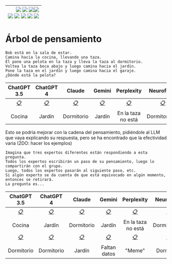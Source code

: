 <div align=right>

|[![](https://img.shields.io/badge/-Inicio-FFF?style=flat&logo=Emlakjet&logoColor=black)](/README.md) [![](https://img.shields.io/badge/-Introducción-FFF?style=flat&logo=abbrobotstudio&logoColor=black)](/documentos/intro.md) [![](https://img.shields.io/badge/-Panorámica-FFF?style=flat&logo=openstreetmap&logoColor=black)](/documentos/panoramica.md)[![](https://img.shields.io/badge/-Modelos_de_lenguaje-FFF?style=flat&logo=LiveChat&logoColor=black)](/documentos/LLMs.md)<br>  [![](https://img.shields.io/badge/-Prompts-FFF?style=flat&logo=Proton&logoColor=black)](/documentos/prompts/README.md) [![](https://img.shields.io/badge/-Ing,_de_prompts-FFF?style=flat&logo=googleearthengine&logoColor=black)](/documentos/ingenieriaDePrompts/README.md) [![](https://img.shields.io/badge/-Patrones-FFF?style=flat&logo=textpattern&logoColor=black)](/documentos/ingenieriaDePrompts/patrones/README.md) [![](https://img.shields.io/badge/8vP-FFF?style=flat&logo=v8&logoColor=black)](/documentos/prompts/mejoresPracticas/8virtudesDelPrompting.md) [![](https://img.shields.io/badge/-Casos_de_uso-FFF?style=flat&logo=gitbook&logoColor=black)](/documentos/casosDeUso/README.md)|
|-:|

</div>

# Árbol de pensamiento

```
Bob está en la sala de estar.
Camina hacia la cocina, llevando una taza.
Él pone una pelota en la taza y lleva la taza al dormitorio.
Voltea la taza boca abajo y luego camina hacia el jardín.
Pone la taza en el jardín y luego camina hacia el garaje.
¿Dónde está la pelota?
```

|ChatGPT 3.5|ChatGPT 4|Claude|Gemini|Perplexity|Neuroflash|Huggingface (Mistral)|Copilot|
|:-:|:-:|:-:|:-:|:-:|:-:|:-:|:-:
|[📋](https://chat.openai.com/share/dab16269-912b-4987-be3f-0215ba6e992c)|[📋](https://chat.openai.com/share/e21450b5-9d55-441e-9cb3-673afc365f80)|[📋](https://claude.ai/chat/3a1554f1-af18-4894-ac03-05e5955e8100)|[📋](https://g.co/gemini/share/2789c30f1dd2)|[📋](https://www.perplexity.ai/search/Bob-est-en-QMP1HrIjQ5mIGUFhp37eZA#0)|[📋](https://app.neuro-flash.com/ai-writer/e833d1d68a55890ea3072b671ae03c4d/preview)|[📋](https://huggingface.co/chat/conversation/661714c2a490f2673196c15f)|[📋](https://copilot.microsoft.com/sl/jYKwIpvUzT2)|
|Cocina|Jardín|Dormitorio|Jardín|En la taza no está|Dormitorio++|Dormitorio|Taza@Jardin

Esto se podría mejorar con la cadena del pensamiento, pidiéndole al LLM que vaya explicando su respuesta, pero se ha encontrado que la efectividad varia (2DO: hacer los ejemplos)

```
Imagina que tres expertos diferentes están respondiendo a esta pregunta. 
Todos los expertos escribirán un paso de su pensamiento, luego lo compartirán con el grupo. 
Luego, todos los expertos pasarán al siguiente paso, etc. 
Si algún experto se da cuenta de que está equivocado en algún momento, entonces se retirará. 
La pregunta es...
```

|ChatGPT 3.5|ChatGPT 4|Claude|Gemini|Perplexity|Neuroflash|Huggingface (Mistral)|Copilot|
|:-:|:-:|:-:|:-:|:-:|:-:|:-:|:-:
|[📋](https://chat.openai.com/share/dab16269-912b-4987-be3f-0215ba6e992c)|[📋](https://chat.openai.com/share/e21450b5-9d55-441e-9cb3-673afc365f80)|[📋](https://claude.ai/chat/3a1554f1-af18-4894-ac03-05e5955e8100)|[📋](https://g.co/gemini/share/2789c30f1dd2)|[📋](https://www.perplexity.ai/search/Bob-est-en-QMP1HrIjQ5mIGUFhp37eZA#0)|[📋](https://app.neuro-flash.com/ai-writer/e833d1d68a55890ea3072b671ae03c4d/preview)|[📋](https://huggingface.co/chat/conversation/661714c2a490f2673196c15f)|[📋](https://copilot.microsoft.com/sl/jYKwIpvUzT2)|
|Cocina|Jardín|Dormitorio|Jardín|En la taza no está|Dormitorio++|Dormitorio|Taza@Jardin
|[📋](https://chat.openai.com/share/a5f146b5-15d0-4d58-b62d-abfcb3318cce)|[📋](https://chat.openai.com/share/44001e8f-26bd-4e92-aabc-3647c8593e39)|[📋](https://claude.ai/chat/14291ee0-d58b-467e-870e-c268f44e75a3)|[📋](https://g.co/gemini/share/7f62c7ccdd89)|[📋](https://www.perplexity.ai/search/Imagina-a-tres-kEBpJLOmQiaHEOxpba5YBw)|[📋](https://app.neuro-flash.com/ai-writer/c065303f45dab80e1a9932598c86ed35/preview)|[📋](https://huggingface.co/chat/conversation/661719fff88d12d297535fce)|[📋](https://copilot.microsoft.com/sl/JIJ3rdtavY)|
|Dormitorio|Dormitorio|Jardín|Faltan datos|"Meme"|Dormitorio|En la taza|3 posibles sitios|
